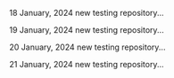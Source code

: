 18 January, 2024
new testing repository...

19 January, 2024
new testing repository...

20 January, 2024
new testing repository...

21 January, 2024
new testing repository...